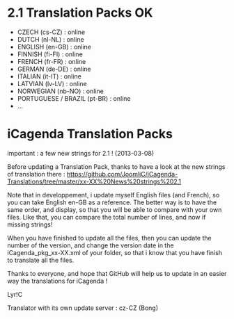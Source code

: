 2.1 Translation Packs OK
==========================
- CZECH (cs-CZ) : online
- DUTCH (nl-NL) : online
- ENGLISH (en-GB) : online
- FINNISH (fi-FI) : online
- FRENCH (fr-FR) : online
- GERMAN (de-DE) : online
- ITALIAN (it-IT) : online
- LATVIAN (lv-LV) : online
- NORWEGIAN (nb-NO) : online
- PORTUGUESE / BRAZIL (pt-BR) : online
- ...

iCagenda Translation Packs
==========================

important : a few new strings for 2.1 ! (2013-03-08)

Before updating a Translation Pack, thanks to have a look at the new strings of translation there : https://github.com/JoomliC/iCagenda-Translations/tree/master/xx-XX%20News%20strings%202.1

Note that in developpement, i update myself English files (and French), so you can take English en-GB as a reference.
The better way is to have the same order, and display, so that you will be able to compare with your own files.
Like that, you can compare the total number of lines, and now if missing strings!

When you have finished to update all the files, then you can update the number of the version, and change the version date in the iCagenda_pkg_xx-XX.xml of your folder, so that i know that you have finish to translate all the files.

Thanks to everyone, and hope that GitHub will help us to update in an easier way the translations for iCagenda !

Lyr!C



Translator with its own update server : cz-CZ (Bong)


